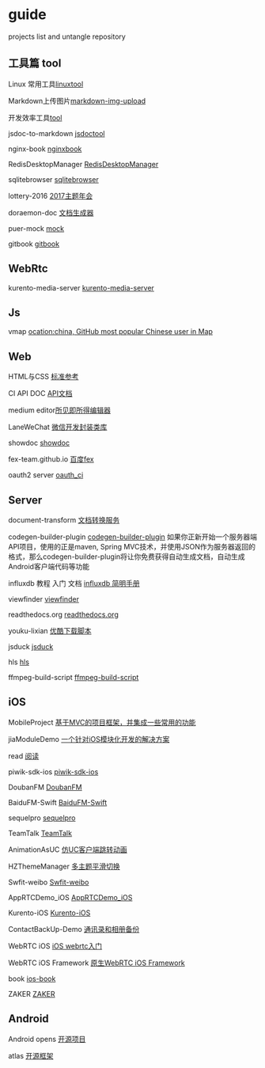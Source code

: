 # guide
projects list and untangle repository

## 工具篇 tool

Linux 常用工具[linuxtool](https://github.com/ondc/LinuxTool)

Markdown上传图片[markdown-img-upload](https://github.com/ondc/markdown-img-upload)

开发效率工具[tool](https://github.com/ondc/tool)

jsdoc-to-markdown [jsdoctool](https://github.com/ondc/jsdoc-to-markdown)

nginx-book [nginxbook](https://github.com/ondc/nginx-book)

RedisDesktopManager [RedisDesktopManager](https://github.com/ondc/RedisDesktopManager)

sqlitebrowser [sqlitebrowser](https://github.com/ondc/sqlitebrowser)

lottery-2016 [2017主题年会](https://github.com/ondc/lottery-2016)

doraemon-doc [文档生成器](https://github.com/ondc/doraemon-doc)

puer-mock [mock](https://github.com/ondc/puer-mock)

gitbook [gitbook](https://github.com/ondc/gitbook)

## WebRtc
kurento-media-server [kurento-media-server](https://github.com/ondc/kurento-media-server)

## Js

vmap [ocation:china, GitHub most popular Chinese user in Map](https://github.com/ondc/vmap)

## Web

HTML与CSS [标准参考](https://github.com/ondc/google-html-css-style-guide)

CI API DOC [API文档](https://github.com/ondc/codeigniter_apidoc)

medium editor[所见即所得编辑器](https://github.com/ondc/medium-editor)

LaneWeChat [微信开发封装类库](https://github.com/ondc/LaneWeChat)

showdoc [showdoc](https://github.com/ondc/showdoc)

fex-team.github.io [百度fex](https://github.com/ondc/fex-team.github.io)

oauth2 server [oauth_ci](https://github.com/ondc/codeigniter-oauth2-server)

## Server

document-transform [文档转换服务](https://github.com/ondc/document-transform)

codegen-builder-plugin [codegen-builder-plugin](https://github.com/ondc/codegen-builder-plugin)
    如果你正新开始一个服务器端API项目，使用的正是maven, Spring MVC技术，并使用JSON作为服务器返回的格式，那么codegen-builder-plugin将让你免费获得自动生成文档，自动生成Android客户端代码等功能

influxdb 教程 入门 文档 [influxdb 简明手册](https://github.com/ondc/influxdb-handbook)

viewfinder [viewfinder](https://github.com/ondc/viewfinder)

readthedocs.org [readthedocs.org](https://github.com/ondc/readthedocs.org)

youku-lixian [优酷下载脚本](https://github.com/ondc/youku-lixian)

jsduck [jsduck](https://github.com/ondc/jsduck)

hls [hls](https://github.com/ondc/hls)

ffmpeg-build-script [ffmpeg-build-script](https://github.com/ondc/ffmpeg-build-script)

## iOS

MobileProject [基于MVC的项目框架，并集成一些常用的功能](https://github.com/ondc/MobileProject)

jiaModuleDemo [一个针对iOS模块化开发的解决方案](https://github.com/ondc/jiaModuleDemo)

read [阅读](https://github.com/ondc/YSX)

piwik-sdk-ios [piwik-sdk-ios](https://github.com/ondc/piwik-sdk-ios)

DoubanFM [DoubanFM](https://github.com/ondc/DoubanFM)

BaiduFM-Swift [BaiduFM-Swift](https://github.com/ondc/BaiduFM-Swift)

sequelpro [sequelpro](https://github.com/ondc/sequelpro)

TeamTalk [TeamTalk](https://github.com/ondc/TeamTalk)

AnimationAsUC [仿UC客户端跳转动画](https://github.com/ondc/AnimationAsUC)

HZThemeManager [多主题平滑切换](https://github.com/ondc/HZThemeManager)

Swfit-weibo [Swfit-weibo](https://github.com/ondc/Swfit-weibo)

AppRTCDemo_iOS [AppRTCDemo_iOS](https://github.com/ondc/AppRTCDemo_iOS)

Kurento-iOS [Kurento-iOS](https://github.com/ondc/Kurento-iOS)

ContactBackUp-Demo [通讯录和相册备份](https://github.com/ondc/ContactBackUp-Demo)

WebRTC iOS [iOS webrtc入门](https://github.com/ondc/WebRTC)

WebRTC iOS Framework [原生WebRTC iOS Framework](https://github.com/ondc/WebRTC-1)

book [ios-book](https://github.com/ondc/book)

ZAKER [ZAKER](https://github.com/ondc/ZAKER)

## Android

Android opens [开源项目](https://github.com/ondc/android-open-project)

atlas [开源框架](https://github.com/ondc/atlas)

